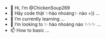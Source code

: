 - 👋 Hi, I’m @ChickenSoup269
- 👀 Hãy code thật ✨hào nhoáng✨ nào =)) ...
- 🌱 I’m currently learning ...
- 💞️ I’m looking to ✨ hào nhoáng nào ✨✨✨ ...
- 📫 How to basic ...

<!---
ChickenSoup269/ChickenSoup269 is a ✨ special ✨ repository because its `README.md` (this file) appears on your GitHub profile.
You can click the Preview link to take a look at your changes.
--->
<!-- Hi do you want go toooooooooooooooooooo the rạp xiếc -->

